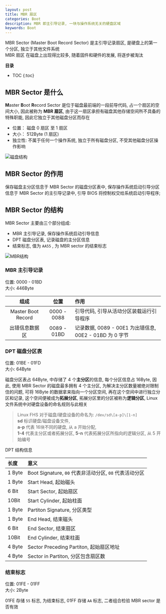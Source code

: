 ```yaml
---
layout: post
title: MBR 扇区
categories: Boot
description: MBR 即主引导记录, 一块与操作系统无关的硬盘区域
keywords: Boot
---
```


MBR Sector (Master Boot Record Sector) 是主引导记录扇区, 是硬盘上的第一个分区, 独立于其他文件系统  
MBR 扇区 在磁盘上出现得比较多, 随着固件和硬件的发展, 将逐步被淘汰

**目录**

* TOC
{:toc}

## MBR Sector 是什么

**M**aster **B**oot **R**ecord Sector 是位于磁盘最前端的一段前导代码, 占一个扇区的空间大小, 因此被称为 **MBR 扇区**, 由于这一扇区承担有磁盘其他存储空间所不具备的特殊职能, 因此它独立于其他磁盘分区而存在

* 位置： 磁盘 0 扇区 至 1 扇区
* 大小： 512Byte (1 扇区)
* 独立性: 不属于任何一个操作系统, 独立于所有磁盘分区, 不受其他磁盘分区操作影响

![](https://zoharyip.club/images/posts/磁盘结构.png "磁盘结构")

## MBR Sector 的作用

保存磁盘主分区信息于 MBR Sector 的磁盘分区表中, 保存操作系统启动引导分区信息于 MBR Sector 的主引导记录中, 引导 BIOS 将控制权交给系统启动引导程序;

## MBR Sector 的结构

MBR Sector 主要由三个部分组成:

* MBR 主引导记录, 保存操作系统启动引导信息
* DPT 磁盘分区表, 记录磁盘的主分区信息
* 结束标志, 值为 `AA55` , 为 MBR sector 的结束标志

![](https://zoharyip.club/images/posts/MBR结构.png "MBR结构")

### MBR 主引导记录

位置: 0000 - 01BD  
大小: 446Byte

| 组成 | 位置 | 作用 |
| :-: | :-: | :- |
| Master Boot Record | 0000 - 0088 | 引导代码, 引导从活动分区装载运行引导程序 |
| 出错信息数据区 | 0089 - 01BD | 记录数据, 0089 - 00E1 为出错信息, 00E2 - 01BD 为 0 字节|

### DPT 磁盘分区表

位置: 01BE - 01FD  
大小: 64Byte

磁盘分区表占 64Byte, 中存储了 4 个**主分区**的信息, 每个分区信息占 16Byte, 因此, 使用 MBR Sector 的磁盘最多拥有 4 个主分区, 为解决主分区数量被绝对限制住的问题,  可将 16Byte 的数据拿来指向一个分区空间, 再在这个空间中进行独立分区和记录, 这个空间便被成为**拓展分区**, 拓展分区里的分区被称为**逻辑分区**, Linux 文件系统中对硬盘设备的命名规则与此相关

>Linux FHS 对于磁盘/硬盘设备的命名为: `/dev/sd\[a-p]\[1-n]`  
>**sd** 标识硬盘/磁盘设备文件,  
>**a-p** 代表 16块不同的硬盘, 从 a 开始分配,  
>**1-4** 代表主分区或者拓展分区, **5-n** 代表拓展分区所指向的逻辑分区, 从 5 开始编号

DPT 结构信息

| 长度 | 意义 |
| :- | :- |
| 1 Byte | Boot Signature, `00` 代表非活动分区, `08` 代表活动分区 |
| 1 Byte | Start Head, 起始磁头 |
| 6 Bit | Start Sector, 起始扇区 |
| 10Bit | Start Cylinder, 起始柱面 |
| 1 Byte | Partiton Signature, 分区类型 |
| 1 Byte | End Head, 结束磁头 |
| 6 Bit | End Sector, 结束扇区 |
| 10Bit | End Cylinder, 结束柱面 |
| 4 Byte | Sector Preceding Partiton, 起始扇区地址 |
| 4 Byte | Sector in Partiton, 分区包含扇区数 |

### 结束标志

位置: 01FE - 01FF  
大小: 2Byte

01FE 存储 `55` 标志, 为结束标志, 01FF 存储 `AA` 标志, 二者组合检验 MBR sector 是否有效
